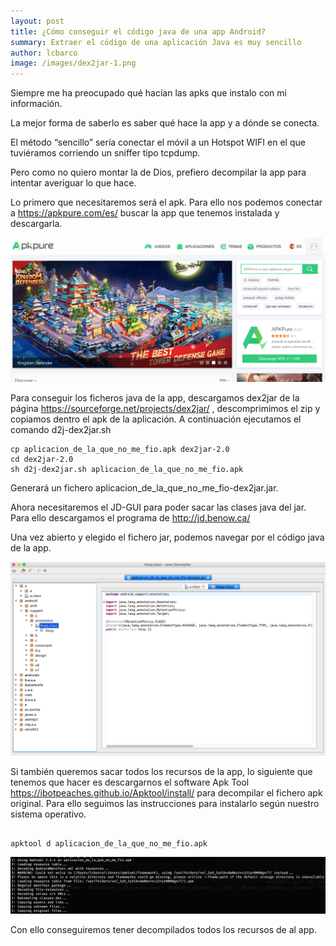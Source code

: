 ```yaml
---
layout: post
title: ¿Cómo conseguir el código java de una app Android?
summary: Extraer el código de una aplicación Java es muy sencillo
author: lcbarco
image: /images/dex2jar-1.png
---
```


Siempre me ha preocupado qué hacían las apks que instalo con mi información.

La mejor forma de saberlo es saber qué hace la app y a dónde se conecta.

El método “sencillo” sería conectar el móvil a un Hotspot WIFI en el que tuviéramos corriendo un sniffer tipo tcpdump.

Pero como no quiero montar la de Dios, prefiero decompilar la app para intentar averiguar lo que hace.

Lo primero que necesitaremos será el apk. Para ello nos podemos conectar a https://apkpure.com/es/ buscar la app que tenemos instalada y descargarla.

![Página home apkpure.com](/images/dex2jar-1.png)
<!--more-->

Para conseguir los ficheros java de la app, descargamos dex2jar de la página https://sourceforge.net/projects/dex2jar/ , descomprimimos el zip y copiamos dentro el apk de la aplicación. A continuación ejecutamos el comando d2j-dex2jar.sh

```
cp aplicacion_de_la_que_no_me_fio.apk dex2jar-2.0
cd dex2jar-2.0
sh d2j-dex2jar.sh aplicacion_de_la_que_no_me_fio.apk
```

Generará un fichero aplicacion_de_la_que_no_me_fio-dex2jar.jar.

Ahora necesitaremos el JD-GUI para poder sacar las clases java del jar. Para ello descargamos el programa de http://jd.benow.ca/

Una vez abierto y elegido el fichero jar, podemos navegar por el código java de la app. 

![Captura JD-GUI](/images/dex2jar-2.png)

 
Si también queremos sacar todos los recursos de la app, lo siguiente que tenemos que hacer es descargarnos el software Apk Tool https://ibotpeaches.github.io/Apktool/install/ para decompilar el fichero apk original. Para ello seguimos las instrucciones para instalarlo según nuestro sistema operativo.

~~~

apktool d aplicacion_de_la_que_no_me_fio.apk

~~~

![Resultado del terminal](/images/dex2jar-3.png)

Con ello conseguiremos tener decompilados todos los recursos de al app.

